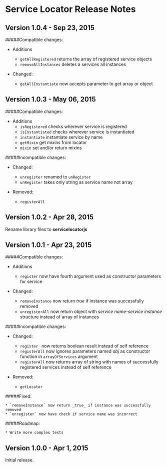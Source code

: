 Service Locator Release Notes
==========================

Version 1.0.4 - Sep 23, 2015
---------------------

#####Compatible changes:

- Additions
	* `getAllRegistered` returns the array of registered service objects
	* `removeAllInstances` deletes a services all instances

- Changed:
	* `getAllInstantiate` now accepts parameter to get array or object

Version 1.0.3 - May 06, 2015
---------------------

#####Compatible changes:

- Additions
	* `isRegistered` checks wherever service is registered
	* `isInstantiated` checks wherever service is instantiated
	* `instantiate` instantiate service by name
	* `getMixin` get mixins from locator
	* `mixin` set and/or return mixins

#####Incompatible changes:

- Changed:
	* `unregister` renamed to `unRegister`
	* `unRegister` takes only string as service name not array

- Removed:
	* `registerAll`


Version 1.0.2 - Apr 28, 2015
---------------------

Rename library files to **servicelocatorjs**

Version 1.0.1 - Apr 23, 2015
---------------------

#####Compatible changes:

- Additions
	* `register` now have fourth argument used as constructor parameters for service

- Changed:
	* `removeInstance` now return _true_ if instance was successfully removed
	* `unregisterAll` now return object with _service name_-_service instance_ structure instead of array of instances

#####Incompatible changes:

- Changed:
	* `register ` now returns boolean result instead of self reference
	* `registerAll` now ignores parameters named _obj_ as constructor function in `arrayOfServices` argument
	* `registerAll` now returns array of string with names of successfully registered services instead of self reference

- Removed:
	* `getLocator`

#####Fixed:

	* `removeInstance` now return _true_ if instance was successfully removed
	* `unregister` now have check if service name was incorrect

#####Roadmap:

	* Write more complex tests

Version 1.0.0 - Apr 1, 2015
---------------------

Initial release.
